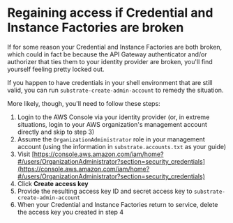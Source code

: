 # Regaining access if Credential and Instance Factories are broken

If for some reason your Credential and Instance Factories are both broken, which could in fact be because the API Gateway authenticator and/or authorizer that ties them to your identity provider are broken, you'll find yourself feeling pretty locked out.

If you happen to have credentials in your shell environment that are still valid, you can run `substrate-create-admin-account` to remedy the situation.

More likely, though, you'll need to follow these steps:

1. Login to the AWS Console via your identity provider (or, in extreme situations, login to your AWS organization's management account directly and skip to step 3)
2. Assume the `OrganizationAdministrator` role in your management account (using the information in `substrate.accounts.txt` as your guide)
3. Visit [https://console.aws.amazon.com/iam/home?#/users/OrganizationAdministrator?section=security_credentials](https://console.aws.amazon.com/iam/home?#/users/OrganizationAdministrator?section=security_credentials)
4. Click **Create access key**
5. Provide the resulting access key ID and secret access key to `substrate-create-admin-account`
6. When your Credential and Instance Factories return to service, delete the access key you created in step 4

